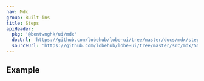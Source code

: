 ```yaml
---
nav: Mdx
group: Built-ins
title: Steps
apiHeader:
  pkg: '@bentwnghk/ui/mdx'
  docUrl: 'https://github.com/lobehub/lobe-ui/tree/master/docs/mdx/steps.md'
  sourceUrl: 'https://github.com/lobehub/lobe-ui/tree/master/src/mdx/Steps/index.tsx'
---
```


## Example

<code src="./demos/steps.tsx" ></code>
